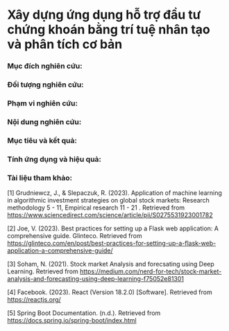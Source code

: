 # Xây dựng ứng dụng hỗ trợ đầu tư chứng khoán bằng trí tuệ nhân tạo và phân tích cơ bản

### Mục đích nghiên cứu:
### Đối tượng nghiên cứu:
### Phạm vi nghiên cứu:
### Nội dung nghiên cứu:
### Mục tiêu và kết quả:
### Tính ứng dụng và hiệu quả:

### Tài liệu tham khảo:
[1] Grudniewcz, J., & Slepaczuk, R. (2023). Application of machine learning in algorithmic investment strategies on global stock markets:  Research methodology 5 - 11, Empirical research 11 - 21 . Retrieved from https://www.sciencedirect.com/science/article/pii/S0275531923001782

[2] Joe, V. (2023). Best practices for setting up a Flask web application: A comprehensive guide. Glinteco. Retrieved from https://glinteco.com/en/post/best-practices-for-setting-up-a-flask-web-application-a-comprehensive-guide/

[3] Soham, N. (2021). Stock market Analysis and forecsating using Deep Learning. Retrieved from https://medium.com/nerd-for-tech/stock-market-analysis-and-forecasting-using-deep-learning-f75052e81301

[4] Facebook. (2023). React (Version 18.2.0) [Software]. Retrieved from https://reactjs.org/ 

[5] Spring Boot Documentation. (n.d.). Retrieved from https://docs.spring.io/spring-boot/index.html